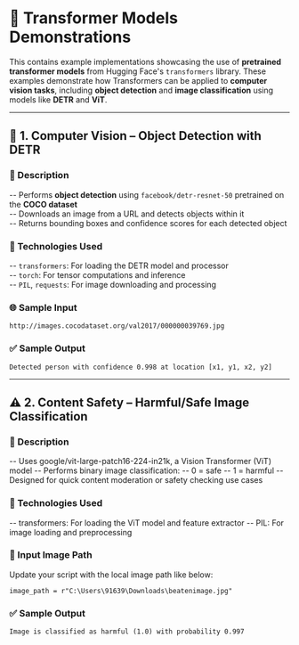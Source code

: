 # 🤗 Transformer Models Demonstrations

This contains example implementations showcasing the use of **pretrained transformer models** from Hugging Face's `transformers` library. These examples demonstrate how Transformers can be applied to **computer vision tasks**, including **object detection** and **image classification** using models like **DETR** and **ViT**.

---

## 🧠 1. Computer Vision – Object Detection with DETR

### 📌 Description

-- Performs **object detection** using `facebook/detr-resnet-50` pretrained on the **COCO dataset**  
-- Downloads an image from a URL and detects objects within it  
-- Returns bounding boxes and confidence scores for each detected object

### 🧰 Technologies Used

-- `transformers`: For loading the DETR model and processor  
-- `torch`: For tensor computations and inference  
-- `PIL`, `requests`: For image downloading and processing

### 🌐 Sample Input

```plaintext
http://images.cocodataset.org/val2017/000000039769.jpg
```


### ✅ Sample Output
```plaintext
Detected person with confidence 0.998 at location [x1, y1, x2, y2]
```

---

## ⚠️ 2. Content Safety – Harmful/Safe Image Classification
### 📌 Description
-- Uses google/vit-large-patch16-224-in21k, a Vision Transformer (ViT) model
-- Performs binary image classification:
-- 0 = safe
-- 1 = harmful
-- Designed for quick content moderation or safety checking use cases

### 🧰 Technologies Used
-- transformers: For loading the ViT model and feature extractor
-- PIL: For image loading and preprocessing

### 📁 Input Image Path
Update your script with the local image path like below:
```plaintext
image_path = r"C:\Users\91639\Downloads\beatenimage.jpg"
```
### ✅ Sample Output
```plaintext
Image is classified as harmful (1.0) with probability 0.997
```
